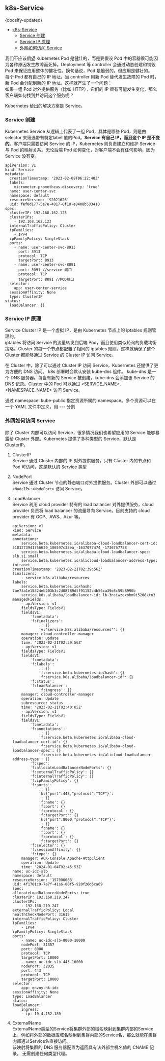 ## k8s-Service
{docsify-updated}

- [k8s-Service](#k8s-service)
	- [Service 创建](#service-创建)
	- [Service IP 原理](#service-ip-原理)
	- [外网如何访问 Service](#外网如何访问-service)


我们不应该期望 Kubernetes Pod 是健壮的，而是要假设 Pod 中的容器很可能因为各种原因发生故障而死掉。Deployment 等 controller 会通过动态创建和销毁 Pod 来保证应用整体的健壮性。换句话说，Pod 是脆弱的，但应用是健壮的。  
每个 Pod 都有自己的 IP 地址。当 controller 用新 Pod 替代发生故障的 Pod 时，新 Pod 会分配到新的 IP 地址。这样就产生了一个问题：  
如果一组 Pod 对外提供服务（比如 HTTP），它们的 IP 很有可能发生变化，那么客户端如何找到并访问这个服务呢？

Kubernetes 给出的解决方案是 Service。


### Service 创建
Kubernetes Service 从逻辑上代表了一组 Pod，具体是哪些 Pod，则是由selector 来筛选带有特定label 值的Pod。**Service 有自己 IP，而且这个 IP 是不变的**。客户端只需要访问 Service 的 IP，Kubernetes 则负责建立和维护 Service 与 Pod 的映射关系。无论后端 Pod 如何变化，对客户端不会有任何影响，因为 Service 没有变。

```
apiVersion: v1
kind: Service
metadata:
  creationTimestamp: '2023-02-08T06:22:48Z'
  labels:
    micrometer-prometheus-discovery: 'true'
  name: user-center-svc
  namespace: default
  resourceVersion: '92021626'
  uid: fef0d177-5e7e-4817-8f18-e8408b503410
spec:
  clusterIP: 192.168.162.123
  clusterIPs:
    - 192.168.162.123
  internalTrafficPolicy: Cluster
  ipFamilies:
    - IPv4
  ipFamilyPolicy: SingleStack
  ports:
    - name: user-center-svc-8913
      port: 8913
      protocol: TCP
      targetPort: 8913
    - name: user-center-svc-8091
      port: 8091 //service 端口
      protocol: TCP
      targetPort: 8091 //POD端口
  selector:
    app: user-center-service
  sessionAffinity: None
  type: ClusterIP
status:
  loadBalancer: {}
```

### Service IP 原理
Service Cluster IP 是一个虚拟 IP，是由 Kubernetes 节点上的 iptables 规则管理的。  
iptables 将访问 Service 的流量转发到后端 Pod，而且使用类似轮询的负载均衡策略。Cluster 的每一个节点都配置了相同的 iptables 规则，这样就确保了整个 Cluster 都能够通过 Service 的 Cluster IP 访问 Service。

在 Cluster 中，除了可以通过 Cluster IP 访问 Service，Kubernetes 还提供了更为方便的 DNS 访问。
k8s 部署时会默认安装 kube-dns 组件。
kube-dns 是一个 DNS 服务器。每当有新的 Service 被创建，kube-dns 会添加该 Service 的 DNS 记录。Cluster 中的 Pod 可以通过 <SERVICE_NAME>.<NAMESPACE_NAME> 访问 Service。

通过 namespace: kube-public 指定资源所属的 namespace。多个资源可以在一个 YAML 文件中定义，用 --- 分割

### 外网如何访问 Service
除了 Cluster 内部可以访问 Service，很多情况我们也希望应用的 Service 能够暴露给 Cluster 外部。Kubernetes 提供了多种类型的 Service，默认是 ClusterIP。

1. ClusterIP   
	Service 通过 Cluster 内部的 IP 对外提供服务，只有 Cluster 内的节点和 Pod 可访问，这是默认的 Service 类型

2. NodePort   
	Service 通过 Cluster 节点的静态端口对外提供服务。Cluster 外部可以通过 `<NodeIP>:<NodePort>` 访问 Service。

3. LoadBalancer   
	Service 利用 cloud provider 特有的 load balancer 对外提供服务，cloud provider 负责将 load balancer 的流量导向 Service。目前支持的 cloud provider 有 GCP、AWS、Azur 等。
	```
	apiVersion: v1
	kind: Service
	metadata:
	annotations:
		service.beta.kubernetes.io/alibaba-cloud-loadbalancer-cert-id: 5101273941756630_186597c33ea_-1637077474_-1736767758
		service.beta.kubernetes.io/alibaba-cloud-loadbalancer-spec: slb.s1.small
		service.beta.kubernetes.io/alicloud-loadbalancer-address-type: intranet
	creationTimestamp: '2023-02-21T02:39:56Z'
	finalizers:
		- service.k8s.alibaba/resources
	labels:
		service.beta.kubernetes.io/hash: 7ae73a1e15324eb203b3c2d08789d5f91152c4b56ca39e8c59b8990b
		service.k8s.alibaba/loadbalancer-id: lb-3nsiwzexohm9i5208ktn3
	managedFields:
		- apiVersion: v1
		fieldsType: FieldsV1
		fieldsV1:
			'f:metadata':
			'f:finalizers':
				.: {}
				'v:"service.k8s.alibaba/resources"': {}
		manager: cloud-controller-manager
		operation: Update
		time: '2023-02-21T02:39:56Z'
		- apiVersion: v1
		fieldsType: FieldsV1
		fieldsV1:
			'f:metadata':
			'f:labels':
				.: {}
				'f:service.beta.kubernetes.io/hash': {}
				'f:service.k8s.alibaba/loadbalancer-id': {}
			'f:status':
			'f:loadBalancer':
				'f:ingress': {}
		manager: cloud-controller-manager
		operation: Update
		subresource: status
		time: '2023-02-21T02:40:05Z'
		- apiVersion: v1
		fieldsType: FieldsV1
		fieldsV1:
			'f:metadata':
			'f:annotations':
				.: {}
				'f:service.beta.kubernetes.io/alibaba-cloud-loadbalancer-cert-id': {}
				'f:service.beta.kubernetes.io/alibaba-cloud-loadbalancer-spec': {}
				'f:service.beta.kubernetes.io/alicloud-loadbalancer-address-type': {}
			'f:spec':
			'f:allocateLoadBalancerNodePorts': {}
			'f:externalTrafficPolicy': {}
			'f:internalTrafficPolicy': {}
			'f:ipFamilyPolicy': {}
			'f:ports':
				.: {}
				'k:{"port":443,"protocol":"TCP"}':
				.: {}
				'f:name': {}
				'f:port': {}
				'f:protocol': {}
				'f:targetPort': {}
				'k:{"port":8000,"protocol":"TCP"}':
				.: {}
				'f:name': {}
				'f:port': {}
				'f:protocol': {}
				'f:targetPort': {}
			'f:selector': {}
			'f:sessionAffinity': {}
			'f:type': {}
		manager: ACK-Console Apache-HttpClient
		operation: Update
		time: '2024-01-04T02:45:53Z'
	name: uc-idc-slb
	namespace: default
	resourceVersion: '157006083'
	uid: 4f1781c9-7e7f-41a6-80f5-920f26d6ca69
	spec:
	allocateLoadBalancerNodePorts: true
	clusterIP: 192.168.219.247
	clusterIPs:
		- 192.168.219.247
	externalTrafficPolicy: Local
	healthCheckNodePort: 31615
	internalTrafficPolicy: Cluster
	ipFamilies:
		- IPv4
	ipFamilyPolicy: SingleStack
	ports:
		- name: uc-idc-slb-8000-10000
		nodePort: 31357
		port: 8000
		protocol: TCP
		targetPort: 10000
		- name: uc-idc-slb-443-10000
		nodePort: 32035
		port: 443
		protocol: TCP
		targetPort: 10000
	selector:
		app: envoy-hk-idc
	sessionAffinity: None
	type: LoadBalancer
	status:
	loadBalancer:
		ingress:
		- ip: 10.4.152.180
	```
4. ExternalName  
	ExternalName类型的Service将集群外部的域名映射到集群内部的Service上，例如将外部的数据库域名映射到集群内部的Service名，那么就能在集群内部通过Service名直接访问。  
	该映射将集群的 DNS 服务器配置为返回具有该外部主机名值的 CNAME 记录。 无需创建任何类型代理。